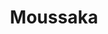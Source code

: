 ---
layout: recette
categories: [recettes]
hidden: true
lang: fr
sitemap: false
title: Moussaka
type: sel
pour: pour 4 personnes
recettes:
  Classique:
    ingredients: 
      - nom: aubergines
        qte: 2
      - nom: boeuf haché
        qte: 400
        unite: gr
      - nom: ail
        qte: 4
        unite: gousses
      - nom: oignon
        qte: 1
      - nom: tomates en conserve
        qte: 400
        unite: gr
      - nom: fromage rapé
        qte: au goût
      - nom: farine
        qte: 75
        unite: gr
      - nom: beurre
        qte: 75
        unite: gr
      - nom: lait
        qte: 750
        unite: mL
      - nom: persil plat
        qte: au goût
      - nom: paprika
        qte: au goût
    preconditions:
      - Préchauffer le four à 180°C
      - Couper les aubergines en rondelles d'épaisseur égale
    etapes:
      - label: "Préparation 1/4 : Aubergines"
        details:
          - Saler les rondelles d'aubergine et les laisser dégorger 15 minutes
          - Les huiler 
          - Les faire cuire au four à 180°C pendant 20 minutes 
      - label: "Préparation 2/4 : Autres Ingrédients"
        details:
          - Faire revenir l'oignon avec le boeuf haché
          - Ajouter le paprika, les tomates et l'ail
          - Mijoter pendant 15 minutes
          - Ajouter le persil
      - label: "Préparation 3/4 : Béchamel"
        details:
          - label: Faire la béchamel
            link: /recettes/bechamel
      - label: "Préparation 4/4 : Assemblage"
        details:
          - Frotter le plat avec une gousse d'ail
          - Ajouter la viande
          - Ajouter un peu de béchamel
          - Ajouter les rondelles d'aubergines
          - Ajouter le reste de la béchamel
          - Parsemer de fromage rapé
      - label: Cuisson
        emoji: 🔥
        details:
          - Cuire 15 minutes à 210°C
          - Cuire 30 minutes à 150°C
          - Le dessus doit être bien gratiné
    notes:
      - La quantité d'aubergines dépend de la taille du plat
---